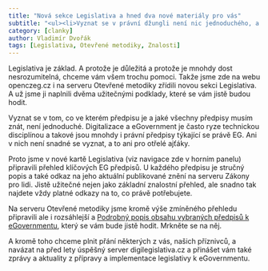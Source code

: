```yaml
---
title: "Nová sekce Legislativa a hned dva nové materiály pro vás"
subtitle: "<ul><li>Vyznat se v právní džungli není nic jednoduchého, a to ani pro samotnou veřejnou správu.<li>eGovernment a digitalizace je ještě složitější a méně srozumitelná, než ostatní oblasti.<li>Proto jsme pro vás připravili několik novinek k legislativě, a to včetně unikátního přehledu klíčových zákonů.</ul>"
category: [clanky]
author: Vladimír Dvořák
tags: [Legislativa, Otevřené metodiky, Znalosti]
---
```


Legislativa je základ. A protože je důležitá a protože je mnohdy dost nesrozumitelná, chceme vám všem trochu pomoci. Takže jsme zde na webu openczeg.cz i na serveru Otevřené metodiky zřídili novou sekci Legislativa. A už jsme ji naplnili dvěma užitečnými podklady, které se vám jistě budou hodit.

Vyznat se v tom, co ve kterém předpisu je a jaké všechny předpisy musím znát, není jednoduché. Digitalizace a eGovernment je často ryze technickou disciplínou a takové jsou mnohdy i právní předpisy týkající se právě EG. Ani v nich není snadné se vyznat, a to ani pro otřelé ajťáky.

Proto jsme v nové kartě Legislativa (viz navigace zde v horním panelu) připravili přehled klíčových EG předpisů. U každého předpisu je stručný popis a také odkaz na jeho aktuální publikované znění na serveru Zákony pro lidi. Jistě užitečné nejen jako základní znalostní přehled, ale snadno tak najdete vždy platné odkazy na to, co právě potřebujete.

Na serveru Otevřené metodiky jsme kromě výše zmíněného přehledu připravili ale i rozsáhlejší a [Podrobný popis obsahu vybraných předpisů k eGovernmentu](http://www.openczeg.cz//otevrene-metodiky/legislativa/eg-legislativa-podrobny-popis/), který se vám bude jistě hodit. Mrkněte se na něj.

A kromě toho chceme plnit přání některých z vás, našich příznivců, a navázat na před lety úspěšný server digilegislativa.cz a přinášet vám také zprávy a aktuality z přípravy a implementace legislativy k eGovernmentu. 